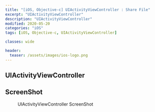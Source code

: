 ```yaml
---
title: "[iOS, Objective-c] UIActivityViewController : Share File"
excerpt: "UIActivityViewController"
description: "UIActivityViewController"
modified: 2020-05-20
categories: "iOS"
tags: [iOS, Objective-c, UIActivityViewController]

classes: wide

header:
  teaser: /assets/images/ios-logo.png
---
```


## UIActivityViewController
<script src="https://gist.github.com/tigi44/2463f71a0d4d9a45cce0eab4a137fd8d.js"></script>
## ScreenShot
<figure>
	<a href="{{ site.url }}/assets/images/post/ios/UIActivityViewController.png"><img src="{{ site.url }}/assets/images/post/ios/UIActivityViewController.png" alt=""></a>
	<figcaption>UIActivityViewController ScreenShot</figcaption>
</figure>
